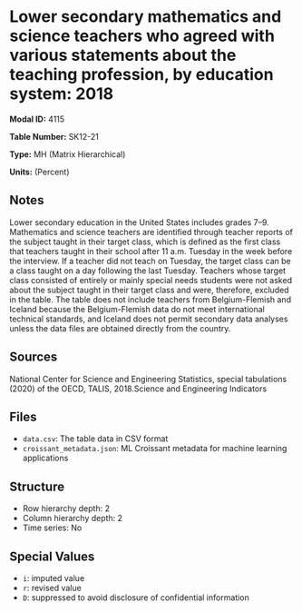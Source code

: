 # Lower secondary mathematics and science teachers who agreed with various statements about the teaching profession, by education system: 2018 

**Modal ID:** 4115

**Table Number:** SK12-21

**Type:** MH (Matrix Hierarchical)

**Units:** (Percent)

## Notes

Lower secondary education in the United States includes grades 7–9. Mathematics and science teachers are identified through teacher reports of the subject taught in their target class, which is defined as the first class that teachers taught in their school after 11 a.m. Tuesday in the week before the interview. If a teacher did not teach on Tuesday, the target class can be a class taught on a day following the last Tuesday. Teachers whose target class consisted of entirely or mainly special needs students were not asked about the subject taught in their target class and were, therefore, excluded in the table. The table does not include teachers from Belgium-Flemish and Iceland because the Belgium-Flemish data do not meet international technical standards, and Iceland does not permit secondary data analyses unless the data files are obtained directly from the country.

## Sources

National Center for Science and Engineering Statistics, special tabulations (2020) of the OECD, TALIS, 2018.Science and Engineering Indicators

## Files

- `data.csv`: The table data in CSV format
- `croissant_metadata.json`: ML Croissant metadata for machine learning applications

## Structure

- Row hierarchy depth: 2
- Column hierarchy depth: 2
- Time series: No

## Special Values

- `i`: imputed value
- `r`: revised value
- `D`: suppressed to avoid disclosure of confidential information
